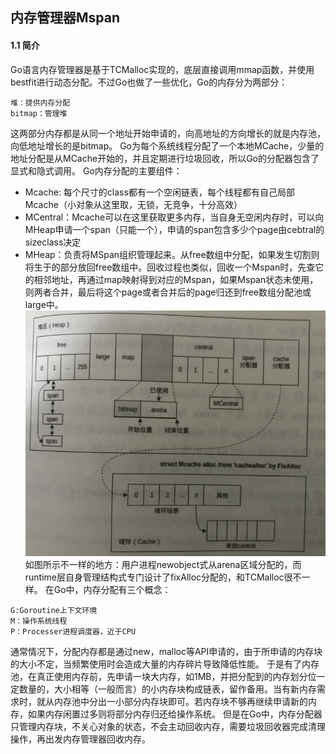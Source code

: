 ## 内存管理器Mspan
#### 1.1 简介
Go语言内存管理器是基于TCMalloc实现的，底层直接调用mmap函数，并使用bestfit进行动态分配。不过Go也做了一些优化，Go的内存分为两部分：
```
堆：提供内存分配
bitmap：管理堆
```
这两部分内存都是从同一个地址开始申请的，向高地址的方向增长的就是内存池，向低地址增长的是bitmap。
Go为每个系统线程分配了一个本地MCache，少量的地址分配是从MCache开始的，并且定期进行垃圾回收，所以Go的分配器包含了显式和隐式调用。
Go内存分配的主要组件：
- Mcache: 每个尺寸的class都有一个空闲链表，每个线程都有自己局部Mcache（小对象从这里取，无锁，无竞争，十分高效）
- MCentral：Mcache可以在这里获取更多内存，当自身无空闲内存时，可以向MHeap申请一个span（只能一个），申请的span包含多少个page由cebtral的sizeclass决定
- MHeap：负责将MSpan组织管理起来。从free数组中分配，如果发生切割则将生于的部分放回free数组中。回收过程也类似，回收一个Mspan时，先查它的相邻地址，再通过map映射得到对应的Mspan，如果Mspan状态未使用，则两者合并，最后将这个page或者合并后的page归还到free数组分配池或large中。
![](../images/Golang/内存-04.png)
如图所示不一样的地方：用户进程newobject式从arena区域分配的，而runtime层自身管理结构式专门设计了fixAlloc分配的，和TCMalloc很不一样。
在Go中，内存分配有三个概念：
```
G:Goroutine上下文环境
M：操作系统线程
P：Processer进程调度器，近于CPU
```
通常情况下，分配内存都是通过new，malloc等API申请的，由于所申请的内存块的大小不定，当频繁使用时会造成大量的内存碎片导致降低性能。
于是有了内存池，在真正使用内存前，先申请一块大内存，如1MB，并把分配到的内存划分位一定数量的，大小相等（一般而言）的小内存块构成链表，留作备用。当有新内存需求时，就从内存池中分出一小部分内存块即可。若内存块不够再继续申请新的内存，如果内存闲置过多则将部分内存归还给操作系统。
但是在Go中，内存分配器只管理内存块，不关心对象的状态，不会主动回收内存，需要垃圾回收器完成清理操作，再出发内存管理器回收内存。